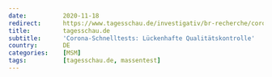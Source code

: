 ```yaml
---
date:          2020-11-18
redirect:      https://www.tagesschau.de/investigativ/br-recherche/corona-schnelltests-101.html
title:         tagesschau.de
subtitle:      'Corona-Schnelltests: Lückenhafte Qualitätskontrolle'
country:       DE
categories:    [MSM]
tags:          [tagesschau.de, massentest]
---
```

